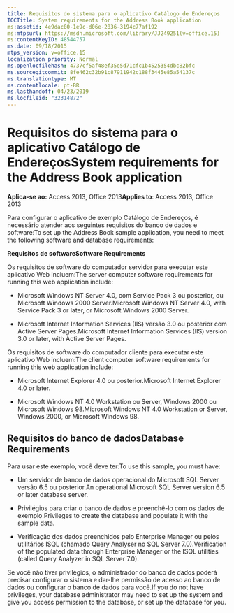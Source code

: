 ```yaml
---
title: Requisitos do sistema para o aplicativo Catálogo de Endereços
TOCTitle: System requirements for the Address Book application
ms:assetid: 4e9dac80-1e9c-d06e-2836-3194c77af192
ms:mtpsurl: https://msdn.microsoft.com/library/JJ249251(v=office.15)
ms:contentKeyID: 48544757
ms.date: 09/18/2015
mtps_version: v=office.15
localization_priority: Normal
ms.openlocfilehash: 4737cf5af48ef35e5d71cfc1b4525354dbc82bfc
ms.sourcegitcommit: 8fe462c32b91c87911942c188f3445e85a54137c
ms.translationtype: MT
ms.contentlocale: pt-BR
ms.lasthandoff: 04/23/2019
ms.locfileid: "32314872"
---
```

# <a name="system-requirements-for-the-address-book-application"></a><span data-ttu-id="324aa-102">Requisitos do sistema para o aplicativo Catálogo de Endereços</span><span class="sxs-lookup"><span data-stu-id="324aa-102">System requirements for the Address Book application</span></span>


<span data-ttu-id="324aa-103">**Aplica-se ao:** Access 2013, Office 2013</span><span class="sxs-lookup"><span data-stu-id="324aa-103">**Applies to**: Access 2013, Office 2013</span></span>

<span data-ttu-id="324aa-104">Para configurar o aplicativo de exemplo Catálogo de Endereços, é necessário atender aos seguintes requisitos do banco de dados e software:</span><span class="sxs-lookup"><span data-stu-id="324aa-104">To set up the Address Book sample application, you need to meet the following software and database requirements:</span></span>

<span data-ttu-id="324aa-105">**Requisitos de software**</span><span class="sxs-lookup"><span data-stu-id="324aa-105">**Software Requirements**</span></span>

<span data-ttu-id="324aa-106">Os requisitos de software do computador servidor para executar este aplicativo Web incluem:</span><span class="sxs-lookup"><span data-stu-id="324aa-106">The server computer software requirements for running this web application include:</span></span>

  - <span data-ttu-id="324aa-107">Microsoft Windows NT Server 4.0, com Service Pack 3 ou posterior, ou Microsoft Windows 2000 Server.</span><span class="sxs-lookup"><span data-stu-id="324aa-107">Microsoft Windows NT Server 4.0, with Service Pack 3 or later, or Microsoft Windows 2000 Server.</span></span>

  - <span data-ttu-id="324aa-108">Microsoft Internet Information Services (IIS) versão 3.0 ou posterior com Active Server Pages.</span><span class="sxs-lookup"><span data-stu-id="324aa-108">Microsoft Internet Information Services (IIS) version 3.0 or later, with Active Server Pages.</span></span>

<span data-ttu-id="324aa-109">Os requisitos de software do computador cliente para executar este aplicativo Web incluem:</span><span class="sxs-lookup"><span data-stu-id="324aa-109">The client computer software requirements for running this web application include:</span></span>

  - <span data-ttu-id="324aa-110">Microsoft Internet Explorer 4.0 ou posterior.</span><span class="sxs-lookup"><span data-stu-id="324aa-110">Microsoft Internet Explorer 4.0 or later.</span></span>

  - <span data-ttu-id="324aa-111">Microsoft Windows NT 4.0 Workstation ou Server, Windows 2000 ou Microsoft Windows 98.</span><span class="sxs-lookup"><span data-stu-id="324aa-111">Microsoft Windows NT 4.0 Workstation or Server, Windows 2000, or Microsoft Windows 98.</span></span>

## <a name="database-requirements"></a><span data-ttu-id="324aa-112">Requisitos do banco de dados</span><span class="sxs-lookup"><span data-stu-id="324aa-112">Database Requirements</span></span>

<span data-ttu-id="324aa-113">Para usar este exemplo, você deve ter:</span><span class="sxs-lookup"><span data-stu-id="324aa-113">To use this sample, you must have:</span></span>

  - <span data-ttu-id="324aa-114">Um servidor de banco de dados operacional do Microsoft SQL Server versão 6.5 ou posterior.</span><span class="sxs-lookup"><span data-stu-id="324aa-114">An operational Microsoft SQL Server version 6.5 or later database server.</span></span>

  - <span data-ttu-id="324aa-115">Privilégios para criar o banco de dados e preenchê-lo com os dados de exemplo.</span><span class="sxs-lookup"><span data-stu-id="324aa-115">Privileges to create the database and populate it with the sample data.</span></span>

  - <span data-ttu-id="324aa-116">Verificação dos dados preenchidos pelo Enterprise Manager ou pelos utilitários ISQL (chamado Query Analyser no SQL Server 7.0).</span><span class="sxs-lookup"><span data-stu-id="324aa-116">Verification of the populated data through Enterprise Manager or the ISQL utilities (called Query Analyzer in SQL Server 7.0).</span></span>

<span data-ttu-id="324aa-117">Se você não tiver privilégios, o administrador do banco de dados poderá precisar configurar o sistema e dar-lhe permissão de acesso ao banco de dados ou configurar o banco de dados para você.</span><span class="sxs-lookup"><span data-stu-id="324aa-117">If you do not have privileges, your database administrator may need to set up the system and give you access permission to the database, or set up the database for you.</span></span>

